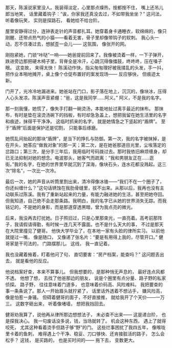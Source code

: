 那天，陈溪说家里没人。我装得淡定，心里那点燥热，按都按不住， 嘴上还吊儿郎当地笑， 话里藏着钩子：“诶，你家我还真没去过，不如带我坐坐？” 这问法， 听着像玩笑， 实则是探路石， 看她给不给台阶。

屋里安静得过分，连钟表走针的声音都扎耳。她穿着身卡通睡衣，软绵绵的，像只刚醒、还带点热气的小猫——看着无害，骨子里却像带钩子的软刺。 我心头一动，忍不住凑过去，想腻歪一会儿—— 这氛围， 像张开的网。

刚抱紧她，门锁“咔哒”一响——她爸提前回来了。我像被烫着一样，一下子弹开，跌进旁边那把硬木椅子里，背脊全是冷汗，心跳沉得像擂鼓，咚咚咚，压在嗓子眼。 这变故， 来得太快！ 陈溪动作快，指尖匆匆理好被我揉乱的头发，手一抖，把作业本啪地摊开，桌上像个仓促布置好的案发现场—— 反应够快， 但痕迹太新。

门开了，光冷冷地漏进来。她爸站在门口，影子落在地上，沉沉的，像块冰，压得人心头发凉。陈溪声音紧绷：“爸，这是我同学……阿义。” 阿义，不是我的名字。

那一刻我懂，她慌了，像失手打翻一碗烫汤，本能地扯过离手最近的抹布。 那抹布，有时是垫在滚烫汤碗下的挡板，有时却急急盖上，想把我留在她生活里的名字和痕迹，抹得干干净净。 这临时抓来的名字， 就是她情急之下竖起的“盾牌”。 至于“盾牌”后面是保护还是切割， 只能事后琢磨。

她慌乱间抬起的那块“盾牌”，是当下的挣扎与防御。第一次，我的名字被抹掉，是在开头，她答应“做我对象”的那一天；第二次，是在她爸那道目光里，尘埃落定的岔路口；第三次，是分手三年后，我用临时号码拨过去。那时我依旧麻烦缠身，却已无法抑制对她的想念。电波那头，她客气而疏离：“我和男朋友正在……逛街。”我的名字，在她的世界里早就沉到了深海，像块石头，连水花都没溅起。这三次“除名”，一次比一次冷。

最后一次，她的声音从听筒里割出来，清冷得像冰锥——“我们不在一个圈子了，你还纠缠什么？”这句话锈蚀在我肋骨缝里，拔不出来。从那以后，我再也没有主动联系过陈溪。我有了重新站起来的力量，有能力融进她的生活，甚至把她夺回。但我知道，自己绝不会走那条路。我明白，我的名字已从她的世界消失无踪。而我铭记的，不是她的身影，而是那道穿透黑暗，曾为我点亮的微光。

后来，我没再去打扰她。日子照旧过，只是心里那束光，一直亮着。高考前那阵子，我请假请得勤，有时候一连几天不露面。也不是什么天大的事， 不过是那天在大院里撞见了健哥。 他快大学毕业了，在本地一家有头脸的律所实习。 以前他就提过一嘴， 像是随口， 又像递了张名片：“要是有用得上我的，尽管开口。” 健哥家是干司法的， 门路摆那儿。 这线， 我一直记着。

我也没藏着掖着，盯着他问了句， 直切要害：“房产档案，能查吗？” 这问题丢出去， 就是看他的反应。

他说档案好查，本来不算事儿。 但我想要的，是那种悄无声息的， 最好连点风都不透。 他想了想， 去找了他爸那边的朋友， 说是个圈里有点分量、路子野的私家侦探。 路子野， 往往意味着门道多， 也意味着价码高、风险难料。 我把要查的事一条条说了。那人一开始眉头就拧紧了， 话里话外透着不想沾手， 嫌风险高， 像是怕惹一身骚。 但碍着健哥的面子，不好直接推， 就给我开了个天价——一万三。 这数字砸出来， 听着像堵墙， 想把我挡回去。

健哥劝我算了，说他再从律所那边想想法子， 未必查不出来—— 这是递台阶， 也是探我决心。 我一句废话没多说，钱，当场就转了。 机会这种东西， 遇上了就得咬死， 尤其这种看着烫手但路子够“野”的门。 这些烂事困扰了我四五年， 像喉咙里卡着的鱼刺， 难得遇上个干净、稳妥、刀口够快、还肯接脏活的路子， 怎么会松手？ 这钱， 是买路的， 也是买时间的—— 拖下去， 变数更大。